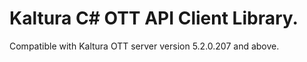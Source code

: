 # Kaltura C# OTT API Client Library.
Compatible with Kaltura OTT server version 5.2.0.207 and above.

